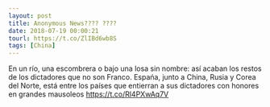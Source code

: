 ```yaml
---
layout: post
title: Anonymous News???? ????
date: 2018-07-19 00:00:21
tourl: https://t.co/ZlIBd6wb8S
tags: [China]
---
```

En un río, una escombrera o bajo una losa sin nombre: así acaban los restos de los dictadores que no son Franco. Espańa, junto a China, Rusia y Corea del Norte, está entre los países que entierran a sus dictadores con honores en grandes mausoleos https://t.co/Rl4PXwAq7V